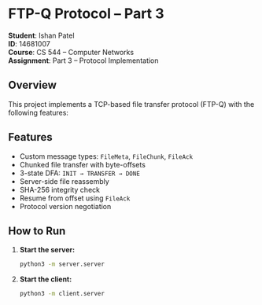 # FTP-Q Protocol – Part 3

**Student**: Ishan Patel  
**ID**: 14681007  
**Course**: CS 544 – Computer Networks  
**Assignment**: Part 3 – Protocol Implementation

## Overview

This project implements a TCP-based file transfer protocol (FTP-Q) with the following features:

## Features

- Custom message types: `FileMeta`, `FileChunk`, `FileAck`
- Chunked file transfer with byte-offsets
- 3-state DFA: `INIT → TRANSFER → DONE`
- Server-side file reassembly
- SHA-256 integrity check
- Resume from offset using `FileAck`
- Protocol version negotiation

## How to Run

1. **Start the server:**
   ```bash
   python3 -m server.server
   ```
2. **Start the client:**
   ```bash
   python3 -m client.server
   ```
